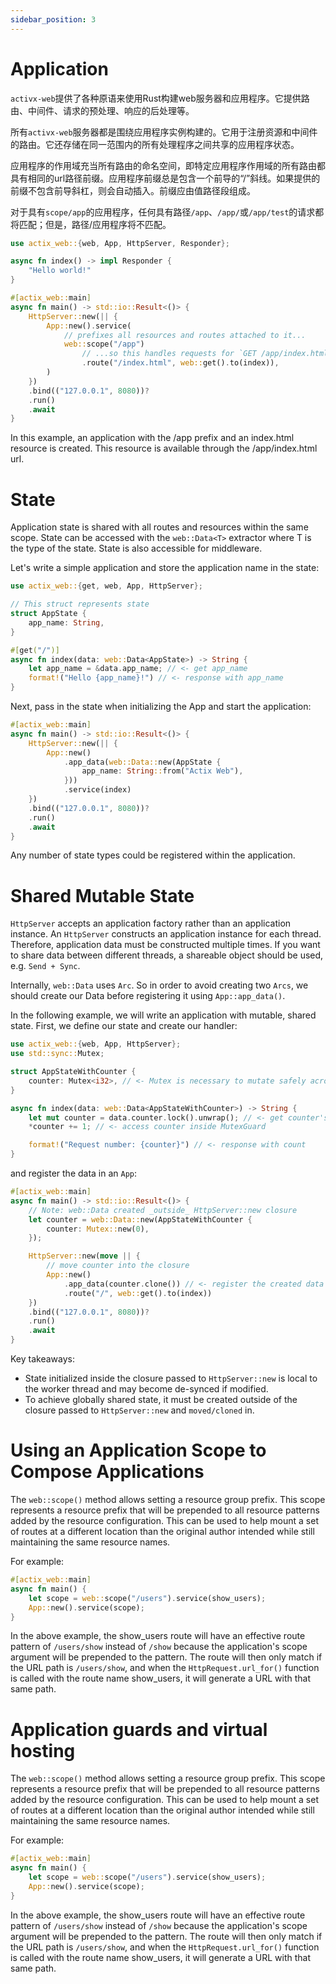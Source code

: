 ```yaml
---
sidebar_position: 3
---
```


# Application

<!-- actix-web provides various primitives to build web servers and applications with Rust. It provides routing, middleware, pre-processing of requests, post-processing of responses, etc. -->
`activx-web`提供了各种原语来使用Rust构建web服务器和应用程序。它提供路由、中间件、请求的预处理、响应的后处理等。

<!-- All actix-web servers are built around the App instance. It is used for registering routes for resources and middleware. It also stores application state shared across all handlers within the same scope. -->
所有`activx-web`服务器都是围绕应用程序实例构建的。它用于注册资源和中间件的路由。它还存储在同一范围内的所有处理程序之间共享的应用程序状态。

<!-- An application's scope acts as a namespace for all routes, i.e. all routes for a specific application scope have the same url path prefix. The application prefix always contains a leading "/" slash. If a supplied prefix does not contain leading slash, it is automatically inserted. The prefix should consist of value path segments. -->
应用程序的作用域充当所有路由的命名空间，即特定应用程序作用域的所有路由都具有相同的url路径前缀。应用程序前缀总是包含一个前导的“/”斜线。如果提供的前缀不包含前导斜杠，则会自动插入。前缀应由值路径段组成。

<!-- For an application with scope /app, any request with the paths `/app`, `/app/`, or `/app/test` would match; however, the path /application would not match. -->
对于具有`scope/app`的应用程序，任何具有路径`/app`、`/app/`或`/app/test`的请求都将匹配；但是，路径/应用程序将不匹配。

```rust
use actix_web::{web, App, HttpServer, Responder};

async fn index() -> impl Responder {
    "Hello world!"
}

#[actix_web::main]
async fn main() -> std::io::Result<()> {
    HttpServer::new(|| {
        App::new().service(
            // prefixes all resources and routes attached to it...
            web::scope("/app")
                // ...so this handles requests for `GET /app/index.html`
                .route("/index.html", web::get().to(index)),
        )
    })
    .bind(("127.0.0.1", 8080))?
    .run()
    .await
}
```
In this example, an application with the /app prefix and an index.html resource is created. This resource is available through the /app/index.html url.

# State
Application state is shared with all routes and resources within the same scope. State can be accessed with the `web::Data<T>` extractor where T is the type of the state. State is also accessible for middleware.

Let's write a simple application and store the application name in the state:

```rust
use actix_web::{get, web, App, HttpServer};

// This struct represents state
struct AppState {
    app_name: String,
}

#[get("/")]
async fn index(data: web::Data<AppState>) -> String {
    let app_name = &data.app_name; // <- get app_name
    format!("Hello {app_name}!") // <- response with app_name
}
```

Next, pass in the state when initializing the App and start the application:

```rust
#[actix_web::main]
async fn main() -> std::io::Result<()> {
    HttpServer::new(|| {
        App::new()
            .app_data(web::Data::new(AppState {
                app_name: String::from("Actix Web"),
            }))
            .service(index)
    })
    .bind(("127.0.0.1", 8080))?
    .run()
    .await
}
```

Any number of state types could be registered within the application.

# Shared Mutable State

`HttpServer` accepts an application factory rather than an application instance. An `HttpServer` constructs an application instance for each thread. Therefore, application data must be constructed multiple times. If you want to share data between different threads, a shareable object should be used, e.g. `Send + Sync`.

Internally, `web::Data` uses `Arc`. So in order to avoid creating two `Arcs`, we should create our Data before registering it using `App::app_data()`.

In the following example, we will write an application with mutable, shared state. First, we define our state and create our handler:

```rust
use actix_web::{web, App, HttpServer};
use std::sync::Mutex;

struct AppStateWithCounter {
    counter: Mutex<i32>, // <- Mutex is necessary to mutate safely across threads
}

async fn index(data: web::Data<AppStateWithCounter>) -> String {
    let mut counter = data.counter.lock().unwrap(); // <- get counter's MutexGuard
    *counter += 1; // <- access counter inside MutexGuard

    format!("Request number: {counter}") // <- response with count
}
```

and register the data in an `App`:

```rust
#[actix_web::main]
async fn main() -> std::io::Result<()> {
    // Note: web::Data created _outside_ HttpServer::new closure
    let counter = web::Data::new(AppStateWithCounter {
        counter: Mutex::new(0),
    });

    HttpServer::new(move || {
        // move counter into the closure
        App::new()
            .app_data(counter.clone()) // <- register the created data
            .route("/", web::get().to(index))
    })
    .bind(("127.0.0.1", 8080))?
    .run()
    .await
}
```
Key takeaways:

- State initialized inside the closure passed to `HttpServer::new` is local to the worker thread and may become de-synced if modified.
- To achieve globally shared state, it must be created outside of the closure passed to `HttpServer::new` and `moved/cloned` in.

# Using an Application Scope to Compose Applications

The `web::scope()` method allows setting a resource group prefix. This scope represents a resource prefix that will be prepended to all resource patterns added by the resource configuration. This can be used to help mount a set of routes at a different location than the original author intended while still maintaining the same resource names.

For example:

```rust
#[actix_web::main]
async fn main() {
    let scope = web::scope("/users").service(show_users);
    App::new().service(scope);
}
```

In the above example, the show_users route will have an effective route pattern of `/users/show` instead of `/show` because the application's scope argument will be prepended to the pattern. The route will then only match if the URL path is `/users/show`, and when the `HttpRequest.url_for()` function is called with the route name show_users, it will generate a URL with that same path.

# Application guards and virtual hosting

The `web::scope()` method allows setting a resource group prefix. This scope represents a resource prefix that will be prepended to all resource patterns added by the resource configuration. This can be used to help mount a set of routes at a different location than the original author intended while still maintaining the same resource names.

For example:

```rust
#[actix_web::main]
async fn main() {
    let scope = web::scope("/users").service(show_users);
    App::new().service(scope);
}
```

In the above example, the show_users route will have an effective route pattern of `/users/show` instead of `/show` because the application's scope argument will be prepended to the pattern. The route will then only match if the URL path is `/users/show`, and when the `HttpRequest.url_for()` function is called with the route name show_users, it will generate a URL with that same path.